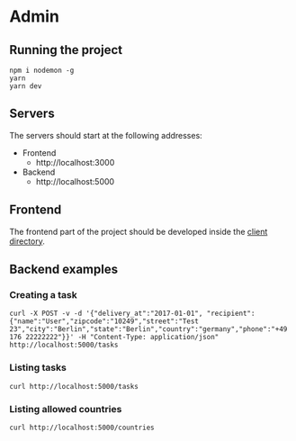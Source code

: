 # Admin

## Running the project

```
npm i nodemon -g
yarn
yarn dev
```

## Servers

The servers should start at the following addresses:

- Frontend
  - http://localhost:3000
- Backend
  - http://localhost:5000

## Frontend

The frontend part of the project should be developed inside the [client directory](./client/).

## Backend examples

### Creating a task

```
curl -X POST -v -d '{"delivery_at":"2017-01-01", "recipient":{"name":"User","zipcode":"10249","street":"Test 23","city":"Berlin","state":"Berlin","country":"germany","phone":"+49 176 22222222"}}' -H "Content-Type: application/json" http://localhost:5000/tasks
```

### Listing tasks

```
curl http://localhost:5000/tasks
```

### Listing allowed countries

```
curl http://localhost:5000/countries
```
